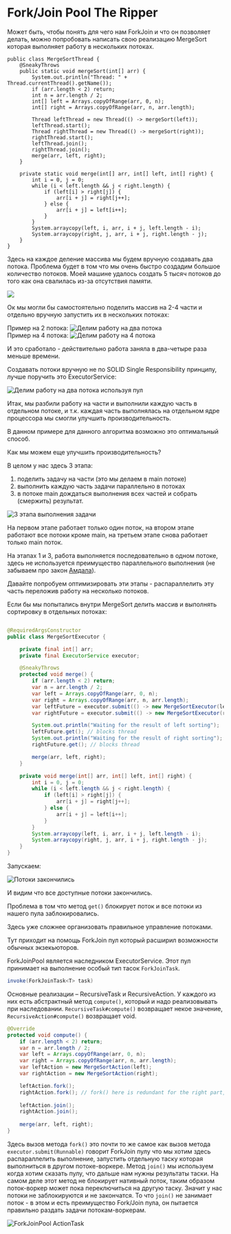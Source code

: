 # Fork/Join Pool The Ripper

Может быть, чтобы понять для чего нам ForkJoin и что он позволяет делать, можно попробовать написать свою реализацию MergeSort которая выполняет работу в нескольких потоках.


    public class MergeSortThread {
        @SneakyThrows
        public static void mergeSort(int[] arr) {
            System.out.println("Thread: " + Thread.currentThread().getName());
            if (arr.length < 2) return;
            int n = arr.length / 2;
            int[] left = Arrays.copyOfRange(arr, 0, n);
            int[] right = Arrays.copyOfRange(arr, n, arr.length);

            Thread leftThread = new Thread(() -> mergeSort(left));
            leftThread.start();
            Thread rightThread = new Thread(() -> mergeSort(right));
            rightThread.start();
            leftThread.join();
            rightThread.join();
            merge(arr, left, right);
        }

        private static void merge(int[] arr, int[] left, int[] right) {
            int i = 0, j = 0;
            while (i < left.length && j < right.length) {
                if (left[i] > right[j]) {
                    arr[i + j] = right[j++];
                } else {
                    arr[i + j] = left[i++];
                }
            }
            System.arraycopy(left, i, arr, i + j, left.length - i);
            System.arraycopy(right, j, arr, i + j, right.length - j);
        }
    }

Здесь на каждое деление массива мы будем вручную создавать два потока. Проблема будет в том что мы очень быстро создадим большое количество потоков. Моей машине удалось создать 5 тысяч потоков до того как она свалилась из-за отсутствия памяти.

![](src/test/resources/images/to_many_thread_error.png)    

Ок мы могли бы самостоятельно поделить массив на 2-4 части и отдельно вручную запустить их в нескольких потоках:

Пример на 2 потока:
![Делим работу на два потока](src/test/resources/images/divide_on_2_threads.png)   
Пример на 4 потока:
![Делим работу на 4 потока](src/test/resources/images/divide_on_4_threads.png)

И это сработало - действительно работа заняла в два-четыре раза меньше времени.

Создавать потоки вручную не по SOLID Single Responsibility принципу, лучше поручить это ExecutorService:

![Делим работу на два потока используя пул](src/test/resources/images/run_threads_on_pool.png)

Итак, мы разбили работу на части и выполнили каждую часть в отдельном потоке, и т.к. каждая часть выполнялась на отдельном ядре процессора мы смогли улучшить производительность. 

В данном примере для данного алгоритма возможно это оптимальный способ. 

Как мы можем еще улучшить производительность? 

В целом у нас здесь 3 этапа:
1. поделить задачу на части (это мы делаем в main потоке)
2. выполнить каждую часть задачи параллельно в потоках
3. в потоке main дождаться выполнения всех частей и собрать (смержить) результат.

![3 этапа выполнения задачи](src/test/resources/images/job_parts.png)

На первом этапе работает только один поток, на втором этапе работают все потоки кроме main, на третьем этапе снова работает только main поток.

На этапах 1 и 3, работа выполняется последовательно в одном потоке, здесь не используется преимущество параллельного выполнения (не забываем про закон [Амдала](https://en.wikipedia.org/wiki/Amdahl%27s_law)).

Давайте попробуем оптимизировать эти этапы - распараллелить эту часть переложив работу на несколько потоков. 

Если бы мы попытались внутри MergeSort делить массив и выполнять сортировку в отдельных потоках:

```java

@RequiredArgsConstructor
public class MergeSortExecutor {

    private final int[] arr;
    private final ExecutorService executor;

    @SneakyThrows
    protected void merge() {
        if (arr.length < 2) return;
        var n = arr.length / 2;
        var left = Arrays.copyOfRange(arr, 0, n);
        var right = Arrays.copyOfRange(arr, n, arr.length);
        var leftFuture = executor.submit(() -> new MergeSortExecutor(left, executor).merge());
        var rightFuture = executor.submit(() -> new MergeSortExecutor(right, executor).merge());

        System.out.println("Waiting for the result of left sorting");
        leftFuture.get(); // blocks thread
        System.out.println("Waiting for the result of right sorting");
        rightFuture.get(); // blocks thread

        merge(arr, left, right);
    }

    private void merge(int[] arr, int[] left, int[] right) {
        int i = 0, j = 0;
        while (i < left.length && j < right.length) {
            if (left[i] > right[j]) {
                arr[i + j] = right[j++];
            } else {
                arr[i + j] = left[i++];
            }
        }
        System.arraycopy(left, i, arr, i + j, left.length - i);
        System.arraycopy(right, j, arr, i + j, right.length - j);
    }
}
```
Запускаем:

![Потоки закончились](src/test/resources/images/no_more_threads.png)

И видим что все доступные потоки закончились.

Проблема в том что метод `get()` блокирует поток и все потоки из нашего пула заблокировались.

Здесь уже сложнее организовать правильное управление потоками.

Тут приходит на помощь ForkJoin пул который расширил возможности обычных экзекьюторов.

ForkJoinPool является наследником ExecutorService. Этот пул принимает на выполнение особый тип тасок `ForkJoinTask`. 
```java 
invoke(ForkJoinTask<T> task)
```
Основные реализации – RecursiveTask и RecursiveAction. У каждого из них есть абстрактный метод `compute()`, который и надо реализовывать при наследовании. `RecursiveTask#compute()` возвращает некое значение, `RecursiveAction#compute()` возвращает void.

```java
@Override
protected void compute() {
    if (arr.length < 2) return;
    var n = arr.length / 2;
    var left = Arrays.copyOfRange(arr, 0, n);
    var right = Arrays.copyOfRange(arr, n, arr.length);
    var leftAction = new MergeSortAction(left);
    var rightAction = new MergeSortAction(right);

    leftAction.fork();
    rightAction.fork(); // fork() here is redundant for the right part, it's better to call compute() method directly
    
    leftAction.join();
    rightAction.join();
    
    merge(arr, left, right);
}
```
Здесь вызов метода `fork()` это почти то же самое как вызов метода `executor.submit(Runnable)`  говорит ForkJoin пулу что мы хотим здесь распараллелить выполнение, запустить отдельную таску которая выполниться в другом потоке-воркере.
Метод `join()` мы используем когда хотим сказать пулу, что дальше нам нужны результаты таски. На самом деле этот метод не блокирует нативный поток, таким образом поток-воркер может пока переключиться на другую таску. Значит у нас потоки не заблокируются и не закончатся.
То что `join()` не занимает поток - в этом и есть преимущество Fork/Join пула, он пытается правильно раздать задачи потокам-воркерам.

![ForkJoinPool ActionTask](src/test/resources/images/run_action_on_FJ.png)
